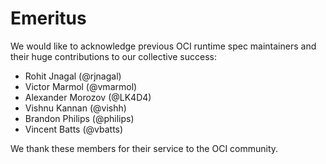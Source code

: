 # Emeritus

We would like to acknowledge previous OCI runtime spec maintainers and their huge contributions to our collective success:

- Rohit Jnagal (@rjnagal)
- Victor Marmol (@vmarmol)
- Alexander Morozov (@LK4D4)
- Vishnu Kannan (@vishh)
- Brandon Philips (@philips)
- Vincent Batts (@vbatts)

We thank these members for their service to the OCI community.
